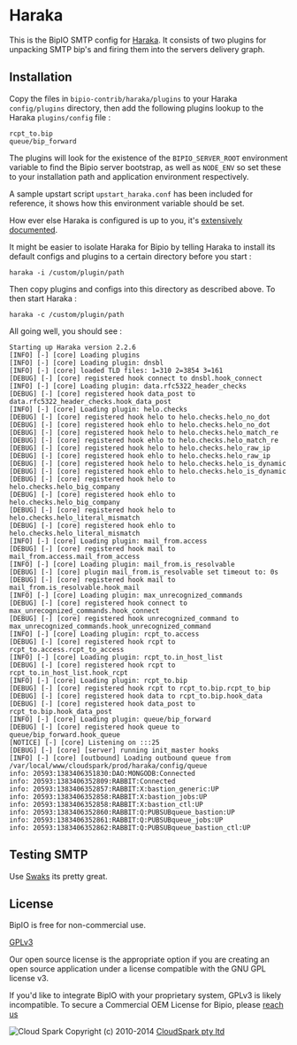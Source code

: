 Haraka
=========

This is the BipIO SMTP config for [Haraka](https://github.com/baudehlo/Haraka). It consists of two plugins for unpacking
SMTP bip's and firing them into the servers delivery graph.

## Installation


  Copy the files in `bipio-contrib/haraka/plugins` to your Haraka `config/plugins` directory,
then add the following plugins lookup to the Haraka `plugins/config` file :

```
rcpt_to.bip
queue/bip_forward
```

  The plugins will look for the existence of the `BIPIO_SERVER_ROOT` environment
variable to find the Bipio server bootstrap, as well as `NODE_ENV` so set these to your installation path and application environment respectively.

A sample upstart script `upstart_haraka.conf` has been included for reference, it shows how this environment variable should be set.

How ever else Haraka is configured is up to you, it's [extensively documented](http://haraka.github.io).

It might be easier to isolate Haraka for Bipio by telling Haraka to install its default configs and plugins to a certain directory before you start :

```
haraka -i /custom/plugin/path
```

Then copy plugins and configs into this directory as described above.  To then start Haraka :

```
haraka -c /custom/plugin/path
```

All going well, you should see :

```
Starting up Haraka version 2.2.6
[INFO] [-] [core] Loading plugins
[INFO] [-] [core] Loading plugin: dnsbl
[INFO] [-] [core] loaded TLD files: 1=310 2=3854 3=161
[DEBUG] [-] [core] registered hook connect to dnsbl.hook_connect
[INFO] [-] [core] Loading plugin: data.rfc5322_header_checks
[DEBUG] [-] [core] registered hook data_post to data.rfc5322_header_checks.hook_data_post
[INFO] [-] [core] Loading plugin: helo.checks
[DEBUG] [-] [core] registered hook helo to helo.checks.helo_no_dot
[DEBUG] [-] [core] registered hook ehlo to helo.checks.helo_no_dot
[DEBUG] [-] [core] registered hook helo to helo.checks.helo_match_re
[DEBUG] [-] [core] registered hook ehlo to helo.checks.helo_match_re
[DEBUG] [-] [core] registered hook helo to helo.checks.helo_raw_ip
[DEBUG] [-] [core] registered hook ehlo to helo.checks.helo_raw_ip
[DEBUG] [-] [core] registered hook helo to helo.checks.helo_is_dynamic
[DEBUG] [-] [core] registered hook ehlo to helo.checks.helo_is_dynamic
[DEBUG] [-] [core] registered hook helo to helo.checks.helo_big_company
[DEBUG] [-] [core] registered hook ehlo to helo.checks.helo_big_company
[DEBUG] [-] [core] registered hook helo to helo.checks.helo_literal_mismatch
[DEBUG] [-] [core] registered hook ehlo to helo.checks.helo_literal_mismatch
[INFO] [-] [core] Loading plugin: mail_from.access
[DEBUG] [-] [core] registered hook mail to mail_from.access.mail_from_access
[INFO] [-] [core] Loading plugin: mail_from.is_resolvable
[DEBUG] [-] [core] plugin mail_from.is_resolvable set timeout to: 0s
[DEBUG] [-] [core] registered hook mail to mail_from.is_resolvable.hook_mail
[INFO] [-] [core] Loading plugin: max_unrecognized_commands
[DEBUG] [-] [core] registered hook connect to max_unrecognized_commands.hook_connect
[DEBUG] [-] [core] registered hook unrecognized_command to max_unrecognized_commands.hook_unrecognized_command
[INFO] [-] [core] Loading plugin: rcpt_to.access
[DEBUG] [-] [core] registered hook rcpt to rcpt_to.access.rcpt_to_access
[INFO] [-] [core] Loading plugin: rcpt_to.in_host_list
[DEBUG] [-] [core] registered hook rcpt to rcpt_to.in_host_list.hook_rcpt
[INFO] [-] [core] Loading plugin: rcpt_to.bip
[DEBUG] [-] [core] registered hook rcpt to rcpt_to.bip.rcpt_to_bip
[DEBUG] [-] [core] registered hook data to rcpt_to.bip.hook_data
[DEBUG] [-] [core] registered hook data_post to rcpt_to.bip.hook_data_post
[INFO] [-] [core] Loading plugin: queue/bip_forward
[DEBUG] [-] [core] registered hook queue to queue/bip_forward.hook_queue
[NOTICE] [-] [core] Listening on :::25
[DEBUG] [-] [core] [server] running init_master hooks
[INFO] [-] [core] [outbound] Loading outbound queue from /var/local/www/cloudspark/prod/haraka/config/queue
info: 20593:1383406351830:DAO:MONGODB:Connected
info: 20593:1383406352809:RABBIT:Connected
info: 20593:1383406352857:RABBIT:X:bastion_generic:UP
info: 20593:1383406352858:RABBIT:X:bastion_jobs:UP
info: 20593:1383406352858:RABBIT:X:bastion_ctl:UP
info: 20593:1383406352860:RABBIT:Q:PUBSUBqueue_bastion:UP
info: 20593:1383406352861:RABBIT:Q:PUBSUBqueue_jobs:UP
info: 20593:1383406352862:RABBIT:Q:PUBSUBqueue_bastion_ctl:UP
```




## Testing SMTP

Use [Swaks](http://www.jetmore.org/john/code/swaks/index.html) its pretty great.

## License

BipIO is free for non-commercial use.

[GPLv3](http://www.gnu.org/copyleft/gpl.html)

Our open source license is the appropriate option if you are creating an open source application under a license compatible with the GNU GPL license v3. 

If you'd like to integrate BipIO with your proprietary system, GPLv3 is likely incompatible. To secure a Commercial OEM License for Bipio, please [reach us](mailto:enquiries@cloudspark.com.au)

![Cloud Spark](http://www.cloudspark.com.au/cdn/static/img/cs_logo.png "Cloud Spark - Rapid Web Stacks Built Beautifully")
Copyright (c) 2010-2014  [CloudSpark pty ltd](http://www.cloudspark.com.au)
